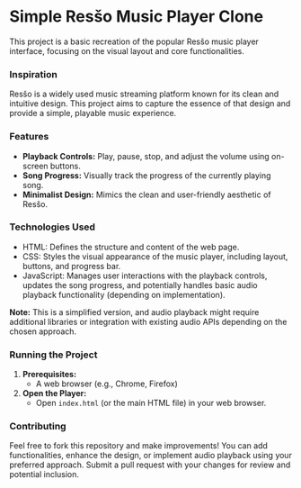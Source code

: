 # Simple Resšo Music Player Clone

This project is a basic recreation of the popular Resšo music player interface, focusing on the visual layout and core functionalities.

### Inspiration

Resšo is a widely used music streaming platform known for its clean and intuitive design. This project aims to capture the essence of that design and provide a simple, playable music experience.

### Features

* **Playback Controls:** Play, pause, stop, and adjust the volume using on-screen buttons.
* **Song Progress:** Visually track the progress of the currently playing song.
* **Minimalist Design:** Mimics the clean and user-friendly aesthetic of Resšo.

### Technologies Used

* HTML: Defines the structure and content of the web page.
* CSS: Styles the visual appearance of the music player, including layout, buttons, and progress bar.
* JavaScript: Manages user interactions with the playback controls, updates the song progress, and potentially handles basic audio playback functionality (depending on implementation).

**Note:** This is a simplified version, and audio playback might require additional libraries or integration with existing audio APIs depending on the chosen approach.

### Running the Project

1. **Prerequisites:**
   - A web browser (e.g., Chrome, Firefox)
2. **Open the Player:**
   - Open `index.html` (or the main HTML file) in your web browser.

### Contributing

Feel free to fork this repository and make improvements! You can add functionalities, enhance the design, or implement audio playback using your preferred approach. Submit a pull request with your changes for review and potential inclusion.
